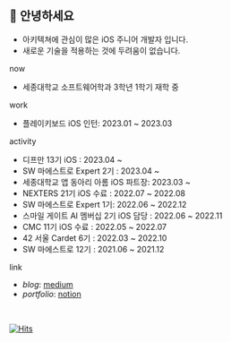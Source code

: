 ## 👋 안녕하세요
- 아키텍쳐에 관심이 많은 iOS 주니어 개발자 입니다.
- 새로운 기술을 적용하는 것에 두려움이 없습니다.

now
- 세종대학교 소프트웨어학과 3학년 1학기 재학 중

work
- 플레이키보드 iOS 인턴: 2023.01 ~ 2023.03

activity
- 디프만 13기 iOS : 2023.04 ~
- SW 마에스트로 Expert 2기 : 2023.04 ~
- 세종대학교 앱 동아리 아롬 iOS 파트장: 2023.03 ~
- NEXTERS 21기 iOS 수료 : 2022.07 ~ 2022.08
- SW 마에스트로 Expert 1기: 2022.06 ~ 2022.12
- 스마일 게이트 AI 멤버십 2기 iOS 담당 : 2022.06 ~ 2022.11
- CMC 11기 iOS 수료 : 2022.05 ~ 2022.07
- 42 서울 Cardet 6기 : 2022.03 ~ 2022.10
- SW 마에스트로 12기 : 2021.06 ~ 2021.12

link
- _blog_: [medium](https://medium.com/@mooyoung2309)
- _portfolio_: [notion](https://www.notion.so/moyoung/d1ea7a8349c84e859005a3efe5d61295?pvs=4)

<br>

[![Hits](https://hits.seeyoufarm.com/api/count/incr/badge.svg?url=https%3A%2F%2Fgithub.com%2Fmooyoung2309&count_bg=%2379C83D&title_bg=%23555555&icon=&icon_color=%23E7E7E7&title=hits&edge_flat=false)](https://hits.seeyoufarm.com)
